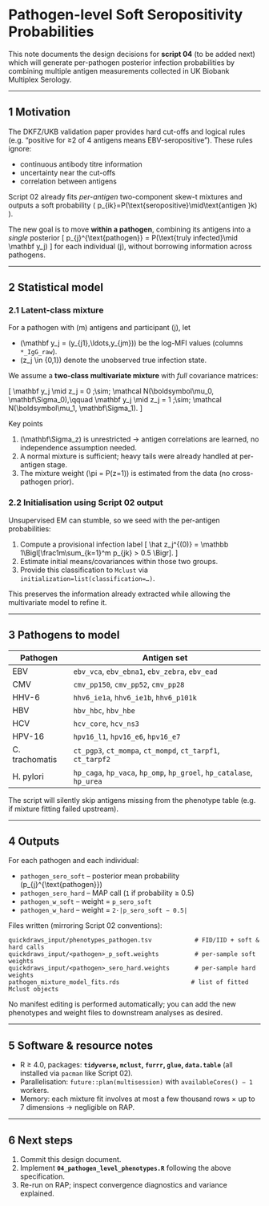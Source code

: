 # Pathogen-level Soft Seropositivity Probabilities

This note documents the design decisions for **script 04** (to be added next) which will generate per-pathogen posterior infection probabilities by combining multiple antigen measurements collected in UK Biobank Multiplex Serology.

---

## 1  Motivation

The DKFZ/UKB validation paper provides hard cut-offs and logical rules (e.g. “positive for ≥2 of 4 antigens means EBV-seropositive”).  These rules ignore:

* continuous antibody titre information
* uncertainty near the cut-offs
* correlation between antigens

Script 02 already fits *per-antigen* two-component skew-t mixtures and outputs a soft probability
\( p_{ik}=P(\text{seropositive}\mid\text{antigen }k) \).

The new goal is to move **within a pathogen**, combining its antigens into a *single* posterior
\[ p_{j}^{\text{pathogen}} = P(\text{truly infected}\mid \mathbf y_j) \]
for each individual \(j\), without borrowing information across pathogens.

---

## 2  Statistical model

### 2.1  Latent-class mixture

For a pathogen with \(m\) antigens and participant \(j\), let

* \(\mathbf y_j = (y_{j1},\ldots,y_{jm})\) be the log-MFI values (columns `*_IgG_raw`).
* \(z_j \in \{0,1\}\) denote the unobserved true infection state.

We assume a **two-class multivariate mixture** with *full* covariance matrices:

\[
\mathbf y_j \mid z_j = 0 \;\sim\; \mathcal N(\boldsymbol\mu_0, \mathbf\Sigma_0),\qquad
\mathbf y_j \mid z_j = 1 \;\sim\; \mathcal N(\boldsymbol\mu_1, \mathbf\Sigma_1).
\]

Key points
1. \(\mathbf\Sigma_z\) is unrestricted → antigen correlations are learned, no independence assumption needed.
2. A normal mixture is sufficient; heavy tails were already handled at per-antigen stage.
3. The mixture weight \(\pi = P(z=1)\) is estimated from the data (no cross-pathogen prior).

### 2.2  Initialisation using Script 02 output

Unsupervised EM can stumble, so we seed with the per-antigen probabilities:

1. Compute a provisional infection label
   \[ \hat z_j^{(0)} = \mathbb 1\Bigl[\frac1m\sum_{k=1}^m p_{jk} > 0.5 \Bigr]. \]
2. Estimate initial means/covariances within those two groups.
3. Provide this classification to `Mclust` via `initialization=list(classification=…)`.

This preserves the information already extracted while allowing the multivariate model to refine it.

---

## 3  Pathogens to model

| Pathogen | Antigen set |
|----------|-------------|
| EBV      | `ebv_vca`, `ebv_ebna1`, `ebv_zebra`, `ebv_ead` |
| CMV      | `cmv_pp150`, `cmv_pp52`, `cmv_pp28` |
| HHV-6    | `hhv6_ie1a`, `hhv6_ie1b`, `hhv6_p101k` |
| HBV      | `hbv_hbc`, `hbv_hbe` |
| HCV      | `hcv_core`, `hcv_ns3` |
| HPV-16   | `hpv16_l1`, `hpv16_e6`, `hpv16_e7` |
| C. trachomatis | `ct_pgp3`, `ct_mompa`, `ct_mompd`, `ct_tarpf1`, `ct_tarpf2` |
| H. pylori | `hp_caga`, `hp_vaca`, `hp_omp`, `hp_groel`, `hp_catalase`, `hp_urea` |

The script will silently skip antigens missing from the phenotype table (e.g. if mixture fitting failed upstream).

---

## 4  Outputs

For each pathogen and each individual:

* `pathogen_sero_soft` – posterior mean probability \(p_{j}^{\text{pathogen}}\)
* `pathogen_sero_hard` – MAP call (`1` if probability ≥ 0.5)
* `pathogen_w_soft`    – weight = `p_sero_soft`
* `pathogen_w_hard`    – weight = `2·|p_sero_soft − 0.5|`

Files written (mirroring Script 02 conventions):

```
quickdraws_input/phenotypes_pathogen.tsv            # FID/IID + soft & hard calls
quickdraws_input/<pathogen>_p_soft.weights          # per-sample soft weights
quickdraws_input/<pathogen>_sero_hard.weights       # per-sample hard weights
pathogen_mixture_model_fits.rds                    # list of fitted Mclust objects
```

No manifest editing is performed automatically; you can add the new phenotypes and weight files to downstream analyses as desired.

---

## 5  Software & resource notes

* R ≥ 4.0, packages: **`tidyverse`, `mclust`, `furrr`, `glue`, `data.table`** (all installed via `pacman` like Script 02).
* Parallelisation: `future::plan(multisession)` with `availableCores() − 1` workers.
* Memory: each mixture fit involves at most a few thousand rows × up to 7 dimensions → negligible on RAP.

---

## 6  Next steps

1. Commit this design document.
2. Implement **`04_pathogen_level_phenotypes.R`** following the above specification.
3. Re-run on RAP; inspect convergence diagnostics and variance explained. 